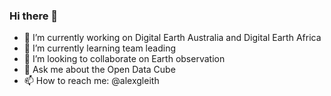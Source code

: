 ### Hi there 👋

- 🔭 I’m currently working on Digital Earth Australia and Digital Earth Africa
- 🌱 I’m currently learning team leading
- 👯 I’m looking to collaborate on Earth observation
- 💬 Ask me about the Open Data Cube
- 📫 How to reach me: @alexgleith
